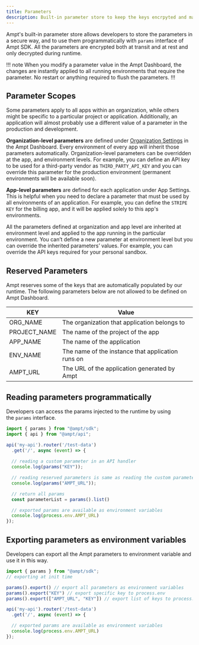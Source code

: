 ```yaml
---
title: Parameters
description: Built-in parameter store to keep the keys encrpyted and make them available only during runtime. 
---
```


Ampt's built-in parameter store allows developers to store the parameters in a secure way, and to use them programmatically with `params` interface of Ampt SDK.  All the parameters are encrypted both at transit and at rest and only decrypted during runtime. 

!!! note
When you modify a parameter value in the Ampt Dashboard, the changes are instantly applied to all running environments that require the parameter. No restart or anything required to flush the parameters.
!!!

## Parameter Scopes

Some parameters apply to all apps within an organization, while others might be specific to a particular project or application. Additionally, an application will almost probably use a different value of a parameter in the production and development.

**Organization-level parameters** are defined under [Organization Settings](#)
 in the Ampt Dashboard. Every environment of every app will inherit those parameters automatically. Organization-level parameters can be overridden at the  app, and environment levels. For example, you can define an API key to be used for a third-party vendor as `THIRD_PARTY_API_KEY` and you can override this parameter for the production environment (permanent environments will be available soon).

**App-level parameters** are defined for each application under App Settings. This is helpful when you need to declare a parameter that must be used by all environments of an application. For example, you can define the `STRIPE KEY` for the billing app, and it will be applied solely to this app's environments.

All the parameters defined at organization and app level are inherited at environment level and applied to the app running in the particular environment. You can’t define a new parameter at environment level but you can override the inherited parameters’ values. For example, you can override the API keys required for your personal sandbox. 

## Reserved Parameters

Ampt reserves some of the keys that are automatically populated by our runtime. The following parameters below are not allowed to be defined on Ampt Dashboard. 

| KEY | Value |
| --- | --- |
| ORG_NAME | The organization that application belongs to |
| PROJECT_NAME | The name of the project of the app |
| APP_NAME | The name of the application |
| ENV_NAME | The name of the instance that application runs on |
| AMPT_URL | The URL of the application generated by Ampt |

## Reading parameters programmatically

Developers can access the params injected to the runtime by using the `params` interface. 

```javascript
import { params } from "@ampt/sdk";
import { api } from "@ampt/api";

api('my-api').router('/test-data')
  .get('/', async (event) => {
	
  // reading a custom parameter in an API handler
  console.log(params("KEY"));

  // reading reserved parameters is same as reading the custom parameters
  console.log(params("AMPT_URL"));

  // return all params
  const parameterList = params().list()

  // exported params are available as environment variables
  console.log(process.env.AMPT_URL)
});
```

## Exporting parameters as environment variables

Developers can export all the Ampt parameters to environment variable and use it in this way. 

```javascript
import { params } from "@ampt/sdk";
// exporting at init time

params().export() // export all parameters as environment variables
params().export("KEY") // export specific key to process.env
params().export(["AMPT_URL", "KEY"]) // export list of keys to process.env

api('my-api').router('/test-data')
  .get('/', async (event) => {

  // exported params are available as environment variables
  console.log(process.env.AMPT_URL)
});

```
